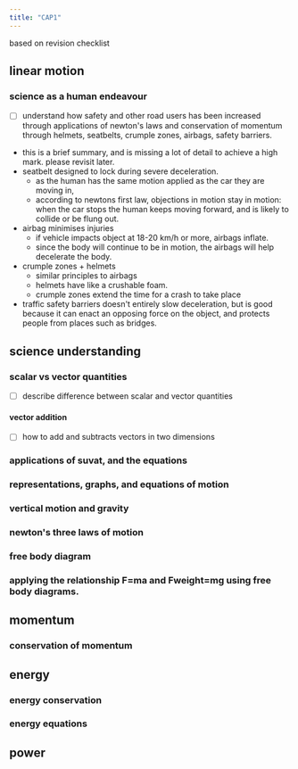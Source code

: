 ```yaml
---
title: "CAP1"
---
```

based on revision checklist

## linear motion
### science as a human endeavour
- [ ] understand how safety and other road users has been increased through applications of newton's laws and conservation of momentum through helmets, seatbelts, crumple zones, airbags, safety barriers.
- this is a brief summary, and is missing a lot of detail to achieve a high mark. please revisit later.
- seatbelt designed to lock during severe deceleration.
	- as the human has the same motion applied as the car they are moving in, 
	- according to newtons first law, objections in motion stay in motion: when the car stops the human keeps moving forward, and is likely to collide or be flung out.
- airbag minimises injuries
	- if vehicle impacts object at 18-20 km/h or more, airbags inflate.
	- since the body will continue to be in motion, the airbags will help decelerate the body.
- crumple zones + helmets
	- similar principles to airbags
	- helmets have like a crushable foam.
	- crumple zones extend the time for a crash to take place
- traffic safety barriers doesn't entirely slow deceleration, but is good because it can enact an opposing force on the object, and protects people from places such as bridges.
## science understanding
### scalar vs vector quantities
- [ ] describe difference between scalar and vector quantities
#### vector addition
- [ ] how to add and subtracts vectors in two dimensions
### applications of suvat, and the equations
### representations, graphs, and equations of motion
### vertical motion and gravity
### newton's three laws of motion
### free body diagram
### applying the relationship F=ma and Fweight=mg using free body diagrams.
## momentum
### conservation of momentum
## energy
### energy conservation
### energy equations
## power